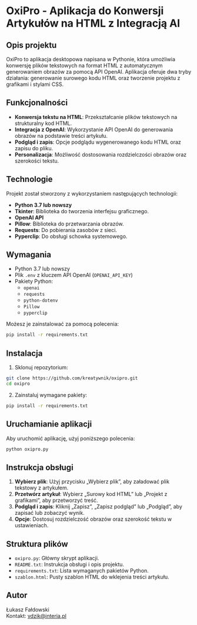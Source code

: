 
# OxiPro - Aplikacja do Konwersji Artykułów na HTML z Integracją AI

## Opis projektu
OxiPro to aplikacja desktopowa napisana w Pythonie, która umożliwia konwersję plików tekstowych na format HTML z automatycznym generowaniem obrazów za pomocą API OpenAI. Aplikacja oferuje dwa tryby działania: generowanie surowego kodu HTML oraz tworzenie projektu z grafikami i stylami CSS.

## Funkcjonalności
- **Konwersja tekstu na HTML**: Przekształcanie plików tekstowych na strukturalny kod HTML.
- **Integracja z OpenAI**: Wykorzystanie API OpenAI do generowania obrazów na podstawie treści artykułu.
- **Podgląd i zapis**: Opcje podglądu wygenerowanego kodu HTML oraz zapisu do pliku.
- **Personalizacja**: Możliwość dostosowania rozdzielczości obrazów oraz szerokości tekstu.

## Technologie
Projekt został stworzony z wykorzystaniem następujących technologii:
- **Python 3.7 lub nowszy**
- **Tkinter**: Biblioteka do tworzenia interfejsu graficznego.
- **OpenAI API**
- **Pillow**: Biblioteka do przetwarzania obrazów.
- **Requests**: Do pobierania zasobów z sieci.
- **Pyperclip**: Do obsługi schowka systemowego.

## Wymagania
- Python 3.7 lub nowszy
- Plik `.env` z kluczem API OpenAI (`OPENAI_API_KEY`)
- Pakiety Python:
  - `openai`
  - `requests`
  - `python-dotenv`
  - `Pillow`
  - `pyperclip`

Możesz je zainstalować za pomocą polecenia:
```bash
pip install -r requirements.txt
```

## Instalacja
1. Sklonuj repozytorium:
```bash
git clone https://github.com/kreatywnik/oxipro.git
cd oxipro
```

2. Zainstaluj wymagane pakiety:
```bash
pip install -r requirements.txt
```

## Uruchamianie aplikacji
Aby uruchomić aplikację, użyj poniższego polecenia:
```bash
python oxipro.py
```

## Instrukcja obsługi
1. **Wybierz plik**: Użyj przycisku „Wybierz plik”, aby załadować plik tekstowy z artykułem.
2. **Przetwórz artykuł**: Wybierz „Surowy kod HTML” lub „Projekt z grafikami”, aby przetworzyć treść.
3. **Podgląd i zapis**: Kliknij „Zapisz”, „Zapisz podgląd” lub „Podgląd”, aby zapisać lub zobaczyć wynik.
4. **Opcje**: Dostosuj rozdzielczość obrazów oraz szerokość tekstu w ustawieniach.

## Struktura plików
- `oxipro.py`: Główny skrypt aplikacji.
- `README.txt`: Instrukcja obsługi i opis projektu.
- `requirements.txt`: Lista wymaganych pakietów Python.
- `szablon.html`: Pusty szablon HTML do wklejenia treści artykułu.

## Autor
Łukasz Fałdowski  
Kontakt: vdzik@interia.pl
